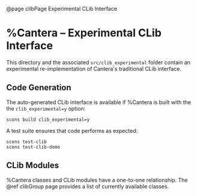 @page clibPage Experimental CLib Interface

# %Cantera – Experimental CLib Interface

This directory and the associated `src/clib_experimental` folder contain an
experimental re-implementation of Cantera's traditional CLib interface.

## Code Generation

The auto-generated CLib interface is available if %Cantera is built with the the
`clib_experimental=y` option:

```
scons build clib_experimental=y
```

A test suite ensures that code performs as expected:

```
scons test-clib
scons test-clib-demo
```

## CLib Modules

%Cantera classes and CLib modules have a one-to-one relationship. The @ref clibGroup
page provides a list of currently available classes.
